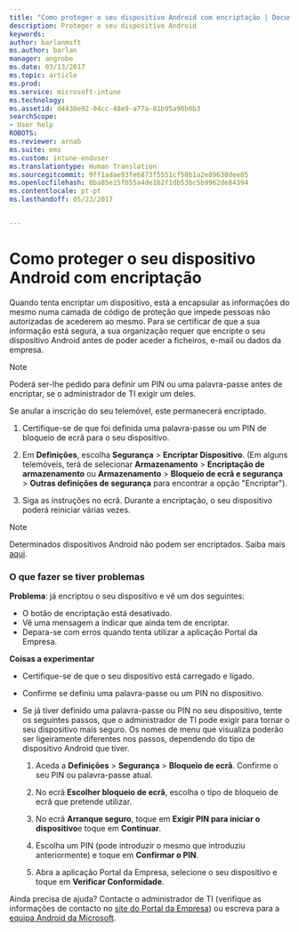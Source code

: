 ```yaml
---
title: "Como proteger o seu dispositivo Android com encriptação | Documentos da Microsoft"
description: Proteger o seu dispositivo Android
keywords: 
author: barlanmsft
ms.author: barlan
manager: angrobe
ms.date: 03/13/2017
ms.topic: article
ms.prod: 
ms.service: microsoft-intune
ms.technology: 
ms.assetid: d4430e92-04cc-48e9-a77a-81b95a90b6b3
searchScope:
- User help
ROBOTS: 
ms.reviewer: arnab
ms.suite: ems
ms.custom: intune-enduser
ms.translationtype: Human Translation
ms.sourcegitcommit: 9ff1adae93fe6873f5551cf58b1a2e89638dee85
ms.openlocfilehash: 8ba85e15fb55a4de1b2f1db53bc5b9962de84394
ms.contentlocale: pt-pt
ms.lasthandoff: 05/23/2017


---
```



# <a name="how-to-protect-your-android-device-using-encryption"></a>Como proteger o seu dispositivo Android com encriptação

Quando tenta encriptar um dispositivo, está a encapsular as informações do mesmo numa camada de código de proteção que impede pessoas não autorizadas de acederem ao mesmo. Para se certificar de que a sua informação está segura, a sua organização requer que encripte o seu dispositivo Android antes de poder aceder a ficheiros, e-mail ou dados da empresa.

> [!Note]
> Poderá ser-lhe pedido para definir um PIN ou uma palavra-passe antes de encriptar, se o administrador de TI exigir um deles.

Se anular a inscrição do seu telemóvel, este permanecerá encriptado.

1.  Certifique-se de que foi definida uma palavra-passe ou um PIN de bloqueio de ecrã para o seu dispositivo.

2.  Em **Definições**, escolha **Segurança** &gt; **Encriptar Dispositivo**.
    (Em alguns telemóveis, terá de selecionar **Armazenamento** &gt; **Encriptação de armazenamento** ou **Armazenamento** &gt; **Bloqueio de ecrã e segurança** &gt; **Outras definições de segurança** para encontrar a opção "Encriptar").

3.  Siga as instruções no ecrã. Durante a encriptação, o seu dispositivo poderá reiniciar várias vezes.

> [!Note]
> Determinados dispositivos Android não podem ser encriptados. Saiba mais [aqui](your-device-appears-encrypted-but-cp-says-otherwise-android.md).

### <a name="what-to-do-if-you-have-issues"></a>O que fazer se tiver problemas
**Problema**: já encriptou o seu dispositivo e vê um dos seguintes:

- O botão de encriptação está desativado.
- Vê uma mensagem a indicar que ainda tem de encriptar.
- Depara-se com erros quando tenta utilizar a aplicação Portal da Empresa.

**Coisas a experimentar**

- Certifique-se de que o seu dispositivo está carregado e ligado.
- Confirme se definiu uma palavra-passe ou um PIN no dispositivo.
- Se já tiver definido uma palavra-passe ou PIN no seu dispositivo, tente os seguintes passos, que o administrador de TI pode exigir para tornar o seu dispositivo mais seguro. Os nomes de menu que visualiza poderão ser ligeiramente diferentes nos passos, dependendo do tipo de dispositivo Android que tiver.

    1. Aceda a **Definições** > **Segurança** > **Bloqueio de ecrã**. Confirme o seu PIN ou palavra-passe atual.

    2. No ecrã **Escolher bloqueio de ecrã**, escolha o tipo de bloqueio de ecrã que pretende utilizar.

    3. No ecrã **Arranque seguro**, toque em **Exigir PIN para iniciar o dispositivo**e toque em **Continuar**.

    4. Escolha um PIN (pode introduzir o mesmo que introduziu anteriormente) e toque em **Confirmar o PIN**.

    5. Abra a aplicação Portal da Empresa, selecione o seu dispositivo e toque em **Verificar Conformidade**.

Ainda precisa de ajuda? Contacte o administrador de TI (verifique as informações de contacto no [site do Portal da Empresa](http://portal.manage.microsoft.com)) ou escreva para a <a href="mailto:wintunedroidfbk@microsoft.com?subject=I'm having trouble with encryption on my Android device&body=Describe the issue you're experiencing here.">equipa Android da Microsoft</a>.

